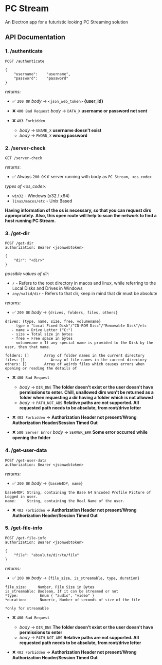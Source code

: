 # PC Stream

An Electron app for a futuristic looking PC Streaming solution

## API Documentation

### 1. /authenticate

```http
POST /authenticate

{
    "username":    "username",
    "password":    "password"
}
```
*returns:*
- ✅  `200 OK`
*body* ->  `<json_web_token>` **{user_id}**

- ❌  `400 Bad Request` 
*body* -> `DATA_X`   **username or password not sent**

- ❌ `403 Forbidden`
   - *body* -> `UNAME_X`    **username doesn't exist**
   - *body* -> `PWORD_X`    **wrong password**

### 2. /server-check

```http
GET /server-check
```
*returns*:
- ✅  Always `200 OK` if server running with body as `PC Stream, <os_code>`

*types of <os_code>:*
- `win32` - Windows (x32 / x64)
- `linux/macos/etc` - Unix Based

**Having information of the os is necessary, so that you can request dirs appropriately.**
**Also, this open route will help to scan the network to find a host running PC Stream.**

### 3. /get-dir

```http
POST /get-dir
authorization: Bearer <jsonwebtoken>

{
    "dir": "<dir>"
}
```
*possible values of dir:*
- `/` - Refers to the root directory in macos and linux, while referring to the Local Disks and Drives in Windows
- `any/valid/dir` - Refers to that dir, keep in mind that dir must be absolute

*returns:*
- ✅  `200 OK`
*body* -> `{drives, folders, files, others}`
 ```
 drives: {type, name, size, free, volumename}
    - type = "Local Fixed Disk"/"CD-ROM Disc"/"Removable Disk"/etc
    - name = Drive Letter ("C:")
    - size = Total size in bytes
    - free = Free space in bytes
    - volumename = If any special name is provided to the Disk by the user, then that name.

 folders: []       Array of folder names in the current directory
 files: []            Array of file names in the current directory
 others: []        Array of weirdo files which causes errors when opening or reading the details of
 ```


- ❌ `400 Bad Request`
   - *body* -> `DIR_DNE`    **The folder doesn't exist or the user doesn't have permissions to enter. Chill, unallowed dirs won't be returned as a folder when requesting a dir having a folder which is not allowed**
   - *body* -> `PATH_NOT_ABS`    **Relative paths are not supported. All requested path needs to be absolute, from root/drive letter**

- ❌ `403 Forbidden`
-> **Authorization Header not present/Wrong Authorization Header/Session Timed Out**

- ❌ `500 Server Error`
*body* -> `SERVER_ERR`    **Some error occurred while opening the folder**

### 4. /get-user-data

```http
POST /get-user-data
authorization: Bearer <jsonwebtoken>
```

*returns:*
- ✅  `200 OK` *body* ->  `{base64DP, name}`
```
base64DP: String, containing the Base 64 Encoded Profile Picture of Logged in user.
name:     String, containing the Real Name of the user.
```

- ❌ `403 Forbidden`
-> **Authorization Header not present/Wrong Authorization Header/Session Timed Out**


### 5. /get-file-info

```http
POST /get-file-info
authorization: Bearer <jsonwebtoken>

{
    "file": "absolute/dir/to/file"
}
```

*returns:*
- ✅  `200 OK` *body* ->  `{file_size, is_streamable, type, duration}`
```
file_size:     Number, File Size in Bytes
is_streamable: Boolean, If it can be streamed or not
*type:          Enum { "audio", "video" } 
*duration:      Numeric, Number of seconds of size of the file

*only for streamable
```

- ❌ `400 Bad Request`
   - *body* -> `DIR_DNE`    **The folder doesn't exist or the user doesn't have permissions to enter**
   - *body* -> `PATH_NOT_ABS`    **Relative paths are not supported. All requested path needs to be absolute, from root/drive letter**

- ❌ `403 Forbidden`
-> **Authorization Header not present/Wrong Authorization Header/Session Timed Out**
